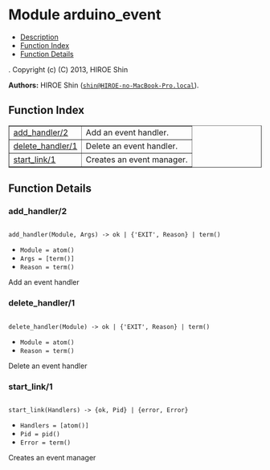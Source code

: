 

# Module arduino_event #
* [Description](#description)
* [Function Index](#index)
* [Function Details](#functions)


.
Copyright (c) (C) 2013, HIROE Shin

__Authors:__ HIROE Shin ([`shin@HIROE-no-MacBook-Pro.local`](mailto:shin@HIROE-no-MacBook-Pro.local)).
<a name="index"></a>

## Function Index ##


<table width="100%" border="1" cellspacing="0" cellpadding="2" summary="function index"><tr><td valign="top"><a href="#add_handler-2">add_handler/2</a></td><td>Add an event handler.</td></tr><tr><td valign="top"><a href="#delete_handler-1">delete_handler/1</a></td><td>Delete an event handler.</td></tr><tr><td valign="top"><a href="#start_link-1">start_link/1</a></td><td>Creates an event manager.</td></tr></table>


<a name="functions"></a>

## Function Details ##

<a name="add_handler-2"></a>

### add_handler/2 ###


<pre><code>
add_handler(Module, Args) -&gt; ok | {'EXIT', Reason} | term()
</code></pre>

<ul class="definitions"><li><code>Module = atom()</code></li><li><code>Args = [term()]</code></li><li><code>Reason = term()</code></li></ul>

Add an event handler
<a name="delete_handler-1"></a>

### delete_handler/1 ###


<pre><code>
delete_handler(Module) -&gt; ok | {'EXIT', Reason} | term()
</code></pre>

<ul class="definitions"><li><code>Module = atom()</code></li><li><code>Reason = term()</code></li></ul>

Delete an event handler
<a name="start_link-1"></a>

### start_link/1 ###


<pre><code>
start_link(Handlers) -&gt; {ok, Pid} | {error, Error}
</code></pre>

<ul class="definitions"><li><code>Handlers = [atom()]</code></li><li><code>Pid = pid()</code></li><li><code>Error = term()</code></li></ul>

Creates an event manager

